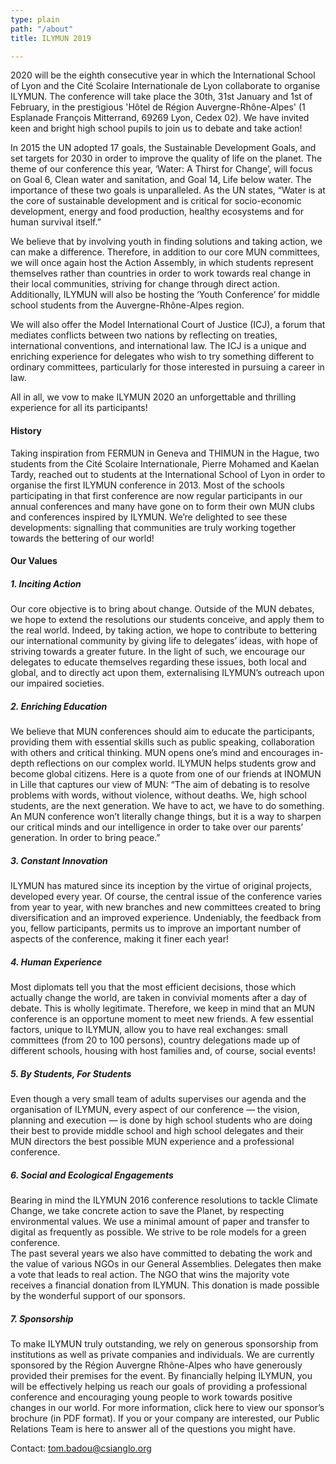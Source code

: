 ```yaml
---
type: plain
path: "/about"
title: ILYMUN 2019

---
```

2020 will be the eighth consecutive year in which the International School of Lyon and the Cité Scolaire Internationale de Lyon collaborate to organise ILYMUN. The conference will take place the 30th, 31st January and 1st of February, in the prestigious 'Hôtel de Région Auvergne-Rhône-Alpes' (1 Esplanade François Mitterrand, 69269 Lyon, Cedex 02). We have invited keen and bright high school pupils to join us to debate and take action!

In 2015 the UN adopted 17 goals, the Sustainable Development Goals, and set targets for 2030 in order to improve the quality of life on the planet. The theme of our conference this year, ‘Water: A Thirst for Change’, will focus on Goal 6, Clean water and sanitation, and Goal 14, Life below water. The importance of these two goals is unparalleled. As the UN states, “Water is at the core of sustainable development and is critical for socio-economic development, energy and food production, healthy ecosystems and for human survival itself.”

We believe that by involving youth in finding solutions and taking action, we can make a difference. Therefore, in addition to our core MUN committees, we will once again host the Action Assembly, in which students represent themselves rather than countries in order to work towards real change in their local communities, striving for change through direct action. Additionally, ILYMUN will also be hosting the ‘Youth Conference’ for middle school students from the Auvergne-Rhône-Alpes region.

We will also offer the Model International Court of Justice (ICJ), a forum that mediates conflicts between two nations by reflecting on treaties, international conventions, and international law. The ICJ is a unique and enriching experience for delegates who wish to try something different to ordinary committees, particularly for those interested in pursuing a career in law.

All in all, we vow to make ILYMUN 2020 an unforgettable and thrilling experience for all its participants!

#### History

Taking inspiration from FERMUN in Geneva and THIMUN in the Hague, two students from the Cité Scolaire Internationale, Pierre Mohamed and Kaelan Tardy, reached out to students at the International School of Lyon in order to organise the first ILYMUN conference in 2013. Most of the schools participating in that first conference are now regular participants in our annual conferences and many have gone on to form their own MUN clubs and conferences inspired by ILYMUN. We’re delighted to see these developments: signalling that communities are truly working together towards the bettering of our world!

#### Our Values

##### 1. Inciting Action

Our core objective is to bring about change. Outside of the MUN debates, we hope to extend the resolutions our students conceive, and apply them to the real world. Indeed, by taking action, we hope to contribute to bettering our international community by giving life to delegates’ ideas, with hope of striving towards a greater future. In the light of such, we encourage our delegates to educate themselves regarding these issues, both local and global, and to directly act upon them, externalising ILYMUN’s outreach upon our impaired societies.

##### 2. Enriching Education

We believe that MUN conferences should aim to educate the participants, providing them with essential skills such as public speaking, collaboration with others and critical thinking. MUN opens one’s mind and encourages in-depth reflections on our complex world. ILYMUN helps students grow and become global citizens. Here is a quote from one of our friends at INOMUN in Lille that captures our view of MUN: “The aim of debating is to resolve problems with words, without violence, without deaths. We, high school students, are the next generation. We have to act, we have to do something. An MUN conference won’t literally change things, but it is a way to sharpen our critical minds and our intelligence in order to take over our parents’ generation. In order to bring peace.”

##### 3. Constant Innovation

ILYMUN has matured since its inception by the virtue of original projects, developed every year. Of course, the central issue of the conference varies from year to year, with new branches and new committees created to bring diversification and an improved experience. Undeniably, the feedback from you, fellow participants, permits us to improve an important number of aspects of the conference, making it finer each year!

##### 4. Human Experience

Most diplomats tell you that the most efficient decisions, those which actually change the world, are taken in convivial moments after a day of debate. This is wholly legitimate. Therefore, we keep in mind that an MUN conference is an opportune moment to meet new friends. A few essential factors, unique to ILYMUN, allow you to have real exchanges: small committees (from 20 to 100 persons), country delegations made up of different schools, housing with host families and, of course, social events!

##### 5. By Students, For Students

Even though a very small team of adults supervises our agenda and the organisation of ILYMUN, every aspect of our conference — the vision, planning and execution — is done by high school students who are doing their best to provide middle school and high school delegates and their MUN directors the best possible MUN experience and a professional conference.

##### 6. Social and Ecological Engagements

Bearing in mind the ILYMUN 2016 conference resolutions to tackle Climate Change, we take concrete action to save the Planet, by respecting environmental values. We use a minimal amount of paper and transfer to digital as frequently as possible. We strive to be role models for a green conference.<br/>
The past several years we also have committed to debating the work and the value of various NGOs in our General Assemblies. Delegates then make a vote that leads to real action. The NGO that wins the majority vote receives a financial donation from ILYMUN. This donation is made possible by the wonderful support of our sponsors.

##### 7. Sponsorship

To make ILYMUN truly outstanding, we rely on generous sponsorship from institutions as well as private companies and individuals. We are currently sponsored by the Région Auvergne Rhône-Alpes who have generously provided their premises for the event. By financially helping ILYMUN, you will be effectively helping us reach our goals of providing a professional conference and encouraging young people to work towards positive changes in our world. For more information, click here to view our sponsor’s brochure (in PDF format). If you or your company are interested, our Public Relations Team is here to answer all of the questions you might have.

 Contact: tom.badou@csianglo.org